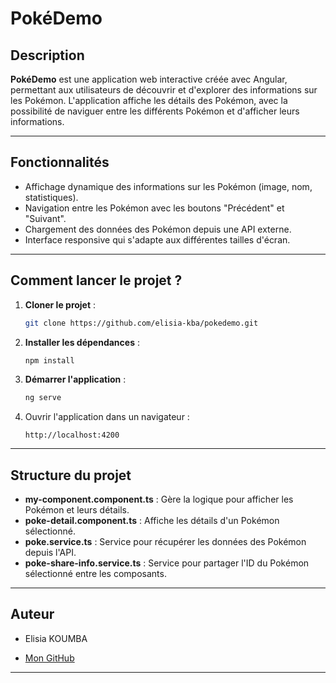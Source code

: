 # **PokéDemo**

## Description
**PokéDemo** est une application web interactive créée avec Angular, permettant aux utilisateurs de découvrir et d'explorer des informations sur les Pokémon. L'application affiche les détails des Pokémon, avec la possibilité de naviguer entre les différents Pokémon et d'afficher leurs informations.

---

## Fonctionnalités

- Affichage dynamique des informations sur les Pokémon (image, nom, statistiques).
- Navigation entre les Pokémon avec les boutons "Précédent" et "Suivant".
- Chargement des données des Pokémon depuis une API externe.
- Interface responsive qui s'adapte aux différentes tailles d'écran.

---

## Comment lancer le projet ?

1. **Cloner le projet** :
   ```bash
   git clone https://github.com/elisia-kba/pokedemo.git
   ```

2. **Installer les dépendances** :
   ```bash
   npm install
   ```

3. **Démarrer l'application** :
   ```bash
   ng serve
   ```

4. Ouvrir l'application dans un navigateur :
   ```
   http://localhost:4200
   ```

---

## Structure du projet

- **my-component.component.ts** : Gère la logique pour afficher les Pokémon et leurs détails.
- **poke-detail.component.ts** : Affiche les détails d'un Pokémon sélectionné.
- **poke.service.ts** : Service pour récupérer les données des Pokémon depuis l'API.
- **poke-share-info.service.ts** : Service pour partager l'ID du Pokémon sélectionné entre les composants.

---

## Auteur

- Elisia KOUMBA

- [Mon GitHub](https://github.com/elisia-kba)

---



